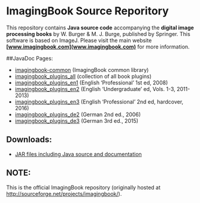 # ImagingBook Source Reporitory

This repository contains **Java source code** accompanying the 
**digital image processing books** by W. Burger & M. J. Burge, 
published by Springer. This software is based on ImageJ.
Please visit the main website **[www.imagingbook.com](www.imagingbook.com)** for more information.

##JavaDoc Pages:

* [imagingbook-common](http://imagingbook.bitbucket.org/javadoc/imagingbook-common) (ImagingBook common library)
* [imagingbook_plugins_all](http://imagingbook.bitbucket.org/javadoc/imagingbook_plugins_all) (collection of all book plugins)
* [imagingbook_plugins_en1](http://imagingbook.bitbucket.org/javadoc/imagingbook_plugins_en1) (English ‘Professional’ 1st ed, 2008)
* [imagingbook_plugins_en2](http://imagingbook.bitbucket.org/javadoc/imagingbook_plugins_en2) (English ‘Undergraduate’ ed, Vols. 1-3, 2011-2013)
* [imagingbook_plugins_en3](http://imagingbook.bitbucket.org/javadoc/imagingbook_plugins_en3) (English ‘Professional’ 2nd ed, hardcover, 2016)
* [imagingbook_plugins_de2](http://imagingbook.bitbucket.org/javadoc/imagingbook_plugins_de2) (German 2nd ed., 2006)
* [imagingbook_plugins_de3](http://imagingbook.bitbucket.org/javadoc/imagingbook_plugins_de3) (German 3rd ed., 2015)

## Downloads:

* [JAR files including Java source and documentation](https://bitbucket.org/imagingbook/imagingbook-public/downloads)


## NOTE:

This is the official ImagingBook repository (originally hosted at http://sourceforge.net/projects/imagingbook/).